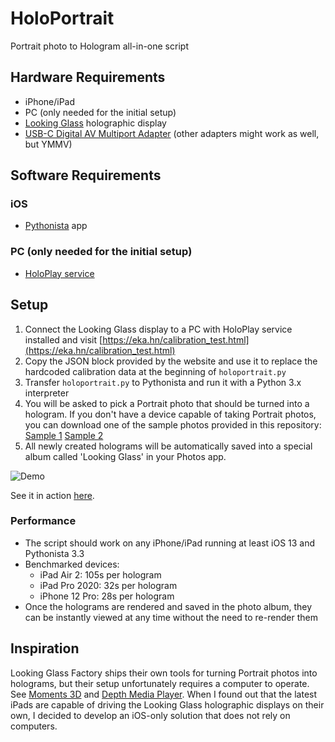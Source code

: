 # HoloPortrait
Portrait photo to Hologram all-in-one script

## Hardware Requirements
- iPhone/iPad
- PC (only needed for the initial setup)
- [Looking Glass](https://lookingglassfactory.com) holographic display
- [USB-C Digital AV Multiport Adapter](https://www.apple.com/shop/product/MUF82AM/A/usb-c-digital-av-multiport-adapter) (other adapters might work as well, but YMMV)

## Software Requirements
### iOS
- [Pythonista](http://omz-software.com/pythonista/) app

### PC (only needed for the initial setup)
- [HoloPlay service](https://lookingglassfactory.com/software/holoplay-service)


## Setup
1) Connect the Looking Glass display to a PC with HoloPlay service installed and visit [https://eka.hn/calibration_test.html](https://eka.hn/calibration_test.html)
2) Copy the JSON block provided by the website and use it to replace the hardcoded calibration data at the beginning of `holoportrait.py`
3) Transfer `holoportrait.py` to Pythonista and run it with a Python 3.x interpreter
4) You will be asked to pick a Portrait photo that should be turned into a hologram. If you don't have a device capable of taking Portrait photos, you can download one of the sample photos provided in this repository: [Sample 1](https://github.com/jankais3r/HoloPortrait/raw/main/IMG_1820.HEIC) [Sample 2](https://github.com/jankais3r/HoloPortrait/raw/main/IMG_2053.HEIC)
5) All newly created holograms will be automatically saved into a special album called 'Looking Glass' in your Photos app.

![Demo](https://github.com/jankais3r/HoloPortrait/blob/main/demo.gif)

See it in action [here](https://twitter.com/jankais3r/status/1329924274686205952).

### Performance
- The script should work on any iPhone/iPad running at least iOS 13 and Pythonista 3.3
- Benchmarked devices:
    - iPad Air 2: 105s per hologram
    - iPad Pro 2020: 32s per hologram
    - iPhone 12 Pro: 28s per hologram
- Once the holograms are rendered and saved in the photo album, they can be instantly viewed at any time without the need to re-render them

## Inspiration
Looking Glass Factory ships their own tools for turning Portrait photos into holograms, but their setup unfortunately requires a computer to operate. See [Moments 3D](https://docs.lookingglassfactory.com/Moments3D/) and [Depth Media Player](https://docs.lookingglassfactory.com/DepthMediaPlayer/). When I found out that the latest iPads are capable of driving the Looking Glass holographic displays on their own, I decided to develop an iOS-only solution that does not rely on computers.
